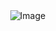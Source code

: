ㅤㅤㅤㅤㅤㅤㅤㅤㅤㅤㅤㅤ![Image](https://www.tumblr.com/dianaspussy/797375989458026496?source=share)


ㅤㅤㅤㅤㅤㅤㅤㅤㅤㅤㅤㅤㅤㅤ  
